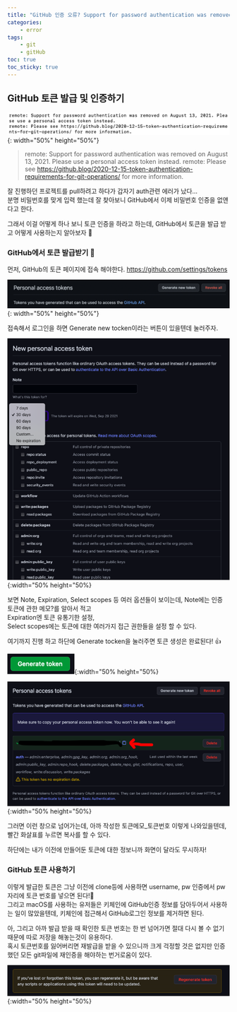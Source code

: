 ```yaml
---
title: "GitHub 인증 오류? Support for password authentication was removed"
categories:
    - error
tags:
    - git
    - gitHub
toc: true
toc_sticky: true
---
```


## GitHub 토큰 발급 및 인증하기

![Git_Error](/images/git/git_error.png){: width="50%" height="50%"}
> remote: Support for password authentication was removed on August 13, 2021. Please use a personal access token instead.
> remote: Please see https://github.blog/2020-12-15-token-authentication-requirements-for-git-operations/ for more information.

잘 진행하던 프로젝트를 pull하려고 하다가 갑자기 auth관련 에러가 났다...  
분명 비밀번호를 맞게 입력 했는데 잘 찾아보니 GitHub에서 이제 비밀번호 인증을 없앤다고 한다.  

그래서 이걸 어떻게 하나 보니 토큰 인증을 하라고 하는데, GitHub에서 토큰을 발급 받고 어떻게 사용하는지 알아보자 👊

### GitHub에서 토큰 발급받기 🔑

먼저, GitHub의 토큰 페이지에 접속 해야한다.
<https://github.com/settings/tokens>

![Git_Error](/images/git/git_generate_tocken.png){: width="50%" height="50%"}

접속해서 로그인을 하면 Generate new tocken이라는 버튼이 있을텐데 눌러주자.  

![Git_Tocken](/images/git/git_new_tocken.png){:width="50% height="50%}

보면 Note, Expiration, Select scopes 등 여러 옵션들이 보이는데,  Note에는 인증 토큰에 관한 메모?를 알아서 적고  
Expiration엔 토큰 유통기한 설정,  
Select scopes에는 토큰에 대한 여러가지 접근 권한들을 설정 할 수 있다.  

여기까지 진행 하고 하단에 Generate tocken을 눌러주면 토큰 생성은 완료된다! 👍  

![Git_Tocken_Button](/images/git/git_generate_tocken_btn.png){:width="50% height="50%}


![Git_Tocken_Complete](/images/git/git_complete_tocken.png){:width="50% height="50%}

그러면 이런 창으로 넘어가는데, 아까 작성한 토큰메모_토큰번호 이렇게 나와있을텐데, 빨간 화살표를 누르면 복사를 할 수 있다.  

하단에는 내가 이전에 만들어둔 토큰에 대한 정보니까 화면이 달라도 무시하자!  


### GitHub 토큰 사용하기  
이렇게 발급한 토큰은 그냥 이전에 clone등에 사용하면 username, pw 인증에서 pw자리에 토큰 번호를 넣으면 된다!👏  
그리고 macOS를 사용하는 유저들은 키체인에 GitHub인증 정보를 담아두어서 사용하는 일이 많았을텐데, 키체인에 접근해서 GitHub로그인 정보를 제거하면 된다.  

아, 그리고 아까 발급 받을 때 확인한 토큰 번호는 한 번 넘어가면 절대 다시 볼 수 없기 때문에 따로 저장을 해놓는것이 유용하다.  
혹시 토큰번호를 잃어버리면 재발급을 받을 수 있으니까 크게 걱정할 것은 없지만 인증했던 모든 git파일에 재인증을 해야하는 번거로움이 있다.  

![Git_Tocken_Complete](/images/git/git_regenerate_tocken.png){:width="50% height="50%}